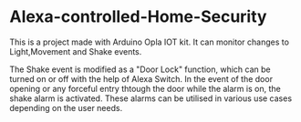 # Alexa-controlled-Home-Security

This is a project made with Arduino Opla IOT kit.
It can monitor changes to Light,Movement and Shake events.

The Shake event is modified as a "Door Lock" function, which can be turned on or off with the help of Alexa Switch.
In the event of the door opening or any forceful entry thtough the door while the alarm is on, the shake alarm is activated.
These alarms can be utilised in various use cases depending on the user needs.
